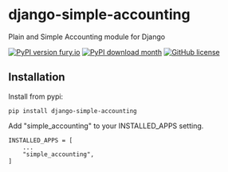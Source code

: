 # django-simple-accounting
Plain and Simple Accounting module for Django

[![PyPI version fury.io](https://badge.fury.io/py/django-simple-accounting.svg)](https://pypi.python.org/pypi/django-simple-accounting/)
[![PyPI download month](https://img.shields.io/pypi/dm/django-simple-accounting.svg)](https://pypi.python.org/pypi/django-simple-accounting/)
[![GitHub license](https://img.shields.io/github/license/Griaustinis-Media/django-simple-accounting.svg)](https://github.com/Griaustinis-Media/django-simple-accounting/blob/master/LICENSE)

## Installation

Install from pypi:

`pip install django-simple-accounting`

Add "simple_accounting" to your INSTALLED_APPS setting.

```
INSTALLED_APPS = [
    ...
    "simple_accounting",
]
```